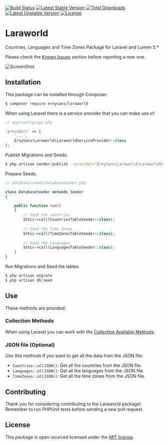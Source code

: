 [![Build Status](https://travis-ci.org/ernysans/laraworld.svg?branch=master)](https://travis-ci.org/ernysans/laraworld) [![Latest Stable Version](https://poser.pugx.org/ernysans/laraworld/v/stable?format=flat)](https://packagist.org/packages/ernysans/laraworld) [![Total Downloads](https://poser.pugx.org/ernysans/laraworld/downloads?format=flat)](https://packagist.org/packages/ernysans/laraworld) [![Latest Unstable Version](https://poser.pugx.org/ernysans/laraworld/v/unstable?format=flat)](https://packagist.org/packages/ernysans/laraworld) [![License](https://poser.pugx.org/ernysans/laraworld/license?format=flat)](https://packagist.org/packages/ernysans/laraworld)

# Laraworld
Countries, Languages and Time Zones Package for Laravel and Lumen 5.*

Please check the [Known Issues](https://github.com/ernysans/laraworld/issues) section before reporting a new one.

![ScreenShot](../master/src/img/screenshot.jpg?raw=true)

## Installation
This package can be installed through Composer.

```bash
$ composer require ernysans/laraworld
```

When using Laravel there is a service provider that you can make use of.

```php
// app/config/app.php

'providers' => [
    '...',
    ErnySans\Laraworld\LaraworldServiceProvider::class
];
```

Publish Migrations and Seeds.

```bash
$ php artisan vendor:publish --provider="ErnySans\Laraworld\LaraworldServiceProvider"
```

Prepare Seeds.

```php
// database/seeds/DatabaseSeeder.php

class DatabaseSeeder extends Seeder
{

    public function run()
    {
        // Seed the countries
        $this->call(CountriesTableSeeder::class);
    
        // Seed the Time Zones
        $this->call(TimeZonesTableSeeder::class);
    
        // Seed the Languages
        $this->call(LanguagesTableSeeder::class);
    }
}
```

Run Migrations and Seed the tables

```bash
$ php artisan migrate
$ php artisan db:seed
```
## Use
These methods are provided:

### Collection Methods
When using Laravel you can work with the [Collection Available Methods](https://laravel.com/docs/master/collections).

### JSON file (Optional)
Use this methods If you want to get all the data from the JSON file:

* `Countries::allJSON()`: Get all the countries from the JSON file.
* `Languages::allJSON()`: Get all the languages from the JSON file.
* `TimeZones::allJSON()`: Get all the time zones from the JSON file.

## Contributing
Thank you for considering contributing to the Laraworld package!. Remember to run PHPUnit tests before sending a new pull request.

## License
This package is open-sourced licensed under the [MIT license](http://opensource.org/licenses/MIT).
